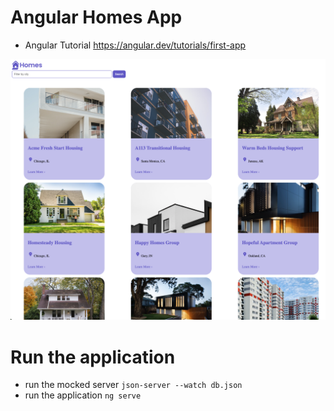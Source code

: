 # Angular Homes App

- Angular Tutorial https://angular.dev/tutorials/first-app
 
 ![](./home.png)

 # Run the application 
 - run the mocked server
 `json-server --watch db.json`
- run the application
  `ng serve`